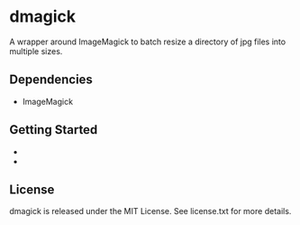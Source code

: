# dmagick

A wrapper around ImageMagick to batch resize a directory of jpg files into multiple sizes.

## Dependencies

* ImageMagick

## Getting Started

* 
* 

## License

dmagick is released under the MIT License. See license.txt for more details.